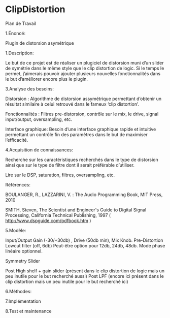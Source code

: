 # ClipDistortion

Plan de Travail

1.Énoncé:

Plugin de distorsion asymétrique


1.Description:

Le but de ce projet est de réaliser un plugiciel de distorsion muni d’un slider de symétrie dans le même style que le clip distortion de logic. Si le temps le permet, j’aimerais pouvoir ajouter plusieurs nouvelles fonctionnalités dans le but d’améliorer encore plus le plugin.


3.Analyse des besoins:

Distorsion : Algorithme de distorsion assymétrique permettant d’obtenir un résultat similaire à celui retrouvé dans le fameux ‘clip distortion’.

Fonctionnalités : Filtres pre-distorsion, contrôle sur le mix, le drive, signal input/output, oversampling, etc.

Interface graphique: Besoin d’une interface graphique rapide et intuitive permettant un contrôle fin des paramètres dans le but de maximiser l’efficacité. 


4.Acquisition de connaissances:

Recherche sur les caractéristiques recherchés dans le type de distorsion ainsi que sur le type de filtre dont il serait préférable d’utiliser.

Lire sur le DSP, saturation, filtres, oversampling, etc.

Références:

BOULANGER, R., LAZZARINI, V. : The Audio Programming Book, MIT Press, 2010

SMITH, Steven, The Scientist and Engineer's Guide to Digital Signal Processing, California Technical
Publishing, 1997 ( http://www.dspguide.com/pdfbook.htm )


5.Modèle:

Input/Output Gain (-30/+30db) , Drive (50db min), Mix Knob.
Pre-Distortion Lowcut filter (off, 6db) Peut-être option pour 12db, 24db, 48db. Mode phase linéaire optionnel.

Symmetry Slider

Post High shelf + gain slider (présent dans le clip distortion de logic mais un peu inutile pour le but recherché aussi)
Post LPF (encore ici présent dans le clip distortion mais un peu inutile pour le but recherché ici)


6.Méthodes:



7.Implémentation


8.Test et maintenance
